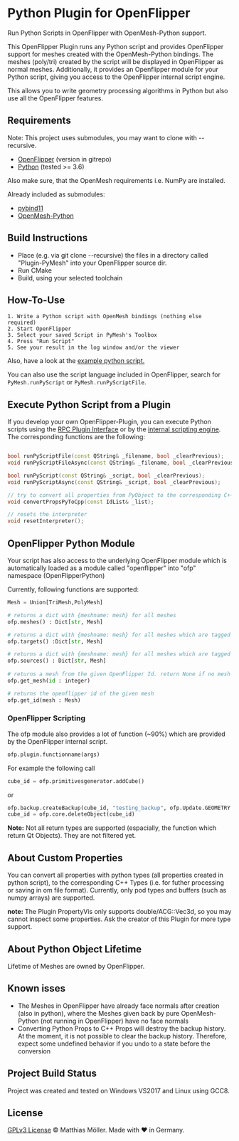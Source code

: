 # Python Plugin for OpenFlipper

Run Python Scripts in OpenFlipper with OpenMesh-Python support.

This OpenFlipper Plugin runs any Python script and provides OpenFlipper support for meshes
created with the OpenMesh-Python bindings. 
The meshes (poly/tri) created by the script will be displayed in OpenFlipper as normal meshes.
Additionally, it provides an Openflipper module for your Python script, giving you access
to the OpenFlipper internal script engine.

This allows you to write geometry processing algorithms in Python
but also use all the OpenFlipper features.

## Requirements

Note: This project uses submodules, you may want to clone with --recursive.

- [OpenFlipper](https://www.openflipper.org) (version in gitrepo)
- [Python](https://www.python.org) (tested >= 3.6)

Also make sure, that the OpenMesh requirements i.e. NumPy are installed.

Already included as submodules:

- [pybind11](https://github.com/pybind/pybind11)
- [OpenMesh-Python](https://www.graphics.rwth-aachen.de:9000/OpenMesh/openmesh-python)


## Build Instructions

- Place (e.g. via git clone --recursive) the files in a directory called "Plugin-PyMesh" into your OpenFlipper source dir.
- Run CMake
- Build, using your selected toolchain

## How-To-Use

    1. Write a Python script with OpenMesh bindings (nothing else required)
    2. Start OpenFlipper
    3. Select your saved Script in PyMesh's Toolbox
    4. Press "Run Script"
    5. See your result in the log window and/or the viewer

Also, have a look at the [example python script.](./python_example_script.py)

You can also use the script language included in OpenFlipper, search for
`PyMesh.runPyScript` or `PyMesh.runPyScriptFile`.

## Execute Python Script from a Plugin

If you develop your own OpenFlipper-Plugin, you can execute Python scripts using the [RPC Plugin Interface](http://openflipper.org/Documentation/latest/a00087.html) or by the [internal scripting engine](http://openflipper.org/Documentation/latest/a00119.html).
The corresponding functions are the following:

```cpp

bool runPyScriptFile(const QString& _filename, bool _clearPrevious);
void runPyScriptFileAsync(const QString& _filename, bool _clearPrevious);

bool runPyScript(const QString& _script, bool _clearPrevious);
void runPyScriptAsync(const QString& _script, bool _clearPrevious);

// try to convert all properties from PyObject to the corresponding C++ type
void convertPropsPyToCpp(const IdList& _list);

// resets the interpreter
void resetInterpreter();

```


## OpenFlipper Python Module

Your script has also access to the underlying OpenFlipper module which is automatically
loaded as a module called "openflipper" into "ofp" namespace (OpenFlipperPython)

Currently, following functions are supported:

```python
Mesh = Union[TriMesh,PolyMesh]

# returns a dict with {meshname: mesh} for all meshes
ofp.meshes() : Dict[str, Mesh]

# returns a dict with {meshname: mesh} for all meshes which are tagged as targets
ofp.targets() :Dict[str, Mesh]

# returns a dict with {meshname: mesh} for all meshes which are tagged as sources
ofp.sources() : Dict[str, Mesh]
 
# returns a mesh from the given OpenFlipper Id. return None if no mesh with such an id was found
ofp.get_mesh(id : integer)

# returns the openflipper id of the given mesh
ofp.get_id(mesh : Mesh)

```

### OpenFlipper Scripting

The ofp module also provides a lot of function (~90%) which are provided by the OpenFlipper internal script.

```python
ofp.plugin.functionname(args)
```
For example the following call
```python
cube_id = ofp.primitivesgenerator.addCube()
```
or

```python
ofp.backup.createBackup(cube_id, "testing_backup", ofp.Update.GEOMETRY | ofp.Update.TOPOLOGY)
cube_id = ofp.core.deleteObject(cube_id)
```

__Note:__ Not all return types are supported (espacially, the function which return Qt Objects). They are not filtered yet.


## About Custom Properties

You can convert all properties with python types (all properties created in python script), to the corresponding C++ Types (i.e. for futher processing or saving in om file format).
Currently, only pod types and buffers (such as numpy arrays) are supported.

__note:__ The Plugin PropertyVis only supports double/ACG::Vec3d, so you may cannot inspect some properties. Ask the creator of this Plugin for more type support.
 
## About Python Object Lifetime

Lifetime of Meshes are owned by OpenFlipper.

## Known isses

- The Meshes in OpenFlipper have already face normals after creation (also in python), where the Meshes given back by pure OpenMesh-Python (not running in OpenFlipper) have no face normals
- Converting Python Props to C++ Props will destroy the backup history. At the moment, it is not possible to clear the backup history. Therefore, expect some undefined behavior if you undo to a state before the conversion

## Project Build Status
Project was created and tested on Windows VS2017 and Linux using GCC8.

## License
[GPLv3 License](./LICENSE) © Matthias Möller. Made with ♥ in Germany.
